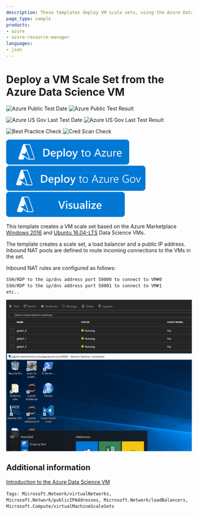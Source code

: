 ```yaml
---
description: These templates deploy VM scale sets, using the Azure Data Science VMs as a source image.
page_type: sample
products:
- azure
- azure-resource-manager
languages:
- json
---
```

# Deploy a VM Scale Set from the Azure Data Science VM

![Azure Public Test Date](https://azurequickstartsservice.blob.core.windows.net/badges/demos/vmss-datascience/PublicLastTestDate.svg)
![Azure Public Test Result](https://azurequickstartsservice.blob.core.windows.net/badges/demos/vmss-datascience/PublicDeployment.svg)

![Azure US Gov Last Test Date](https://azurequickstartsservice.blob.core.windows.net/badges/demos/vmss-datascience/FairfaxLastTestDate.svg)
![Azure US Gov Last Test Result](https://azurequickstartsservice.blob.core.windows.net/badges/demos/vmss-datascience/FairfaxDeployment.svg)

![Best Practice Check](https://azurequickstartsservice.blob.core.windows.net/badges/demos/vmss-datascience/BestPracticeResult.svg)
![Cred Scan Check](https://azurequickstartsservice.blob.core.windows.net/badges/demos/vmss-datascience/CredScanResult.svg)

[![Deploy To Azure](https://raw.githubusercontent.com/Azure/azure-quickstart-templates/master/1-CONTRIBUTION-GUIDE/images/deploytoazure.svg?sanitize=true)](https://portal.azure.com/#create/Microsoft.Template/uri/https%3A%2F%2Fraw.githubusercontent.com%2FAzure%2Fazure-quickstart-templates%2Fmaster%2Fdemos%2Fvmss-datascience%2Fazuredeploy.json)
[![Deploy To Azure US Gov](https://raw.githubusercontent.com/Azure/azure-quickstart-templates/master/1-CONTRIBUTION-GUIDE/images/deploytoazuregov.svg?sanitize=true)](https://portal.azure.us/#create/Microsoft.Template/uri/https%3A%2F%2Fraw.githubusercontent.com%2FAzure%2Fazure-quickstart-templates%2Fmaster%2Fdemos%2Fvmss-datascience%2Fazuredeploy.json)
[![Visualize](https://raw.githubusercontent.com/Azure/azure-quickstart-templates/master/1-CONTRIBUTION-GUIDE/images/visualizebutton.svg?sanitize=true)](http://armviz.io/#/?load=https%3A%2F%2Fraw.githubusercontent.com%2FAzure%2Fazure-quickstart-templates%2Fmaster%2Fdemos%2Fvmss-datascience%2Fazuredeploy.json)

This template creates a VM scale set based on the Azure Marketplace [Windows 2016](https://azuremarketplace.microsoft.com/marketplace/apps/microsoft-ads.windows-data-science-vm?tab=Overview) and [Ubuntu 16.04-LTS](https://azuremarketplace.microsoft.com/marketplace/apps/microsoft-ads.linux-data-science-vm-ubuntu?tab=Overview) Data Science VMs.

The template creates a scale set, a load balancer and a public IP address. Inbound NAT pools are defined to route incoming connections to the VMs in the set.

Inbound NAT rules are configured as follows:

```bash
SSH/RDP to the ip/dns address port 50000 to connect to VM#0
SSH/RDP to the ip/dns address port 50001 to connect to VM#1
etc..
```

![Windows 2016 screenshot](./img/datasciencewin2016.PNG)

## Additional information

[Introduction to the Azure Data Science VM](https://docs.microsoft.com/azure/machine-learning/machine-learning-data-science-virtual-machine-overview)

`Tags: Microsoft.Network/virtualNetworks, Microsoft.Network/publicIPAddresses, Microsoft.Network/loadBalancers, Microsoft.Compute/virtualMachineScaleSets`

